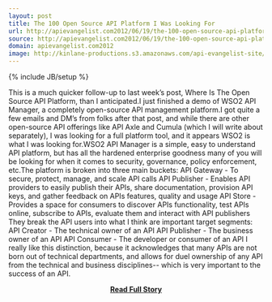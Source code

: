 ```yaml
---
layout: post
title: The 100 Open Source API Platform I Was Looking For
url: http://apievangelist.com2012/06/19/the-100-open-source-api-platform-i-was-looking-for/
source: http://apievangelist.com2012/06/19/the-100-open-source-api-platform-i-was-looking-for/
domain: apievangelist.com2012
image: http://kinlane-productions.s3.amazonaws.com/api-evangelist-site/blog/WSO2-API-Manager-Logo.png
---
```

{% include JB/setup %}<p>This is a much quicker follow-up to last week’s post, Where Is The Open Source API Platform, than I anticipated.I just finished a demo of WSO2 API Manager, a completely open-source API management platform.I got quite a few emails and DM’s from folks after that post, and while there are other open-source API offerings like API Axle and Cumula (which I will write about separately), I was looking for a full platform tool, and it appears WSO2 is what I was looking for.WSO2 API Manager is a simple, easy to understand API platform, but has all the hardened enterprise goodness many of you will be looking for when it comes to security, governance, policy enforcement, etc.The platform is broken into three main buckets: API Gateway - To secure, protect, manage, and scale API calls API Publisher - Enables API providers to easily publish their APIs, share documentation, provision API keys, and gather feedback on APIs features, quality and usage API Store - Provides a space for consumers to discover APIs functionality, test APIs online, subscribe to APIs, evaluate them and interact with API publishers They break the API users into what I think are important target segments: API Creator - The technical owner of an API API Publisher - The business owner of an API API Consumer - The developer or consumer of an API I really like this distinction, because it acknowledges that many APIs are not born out of technical departments, and allows for duel ownership of any API from the technical and business disciplines-- which is very important to the success of an API.</p>
<center><p><a href="http://apievangelist.com2012/06/19/the-100-open-source-api-platform-i-was-looking-for/" style='padding:25px; font-sze:18px; font-weight: bold;'>Read Full Story</a></p></center>
